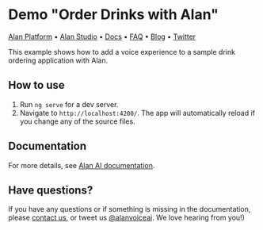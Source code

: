 # Demo "Order Drinks with Alan"

[Alan Platform](https://alan.app/) • [Alan Studio](https://studio.alan.app/register) • [Docs](https://alan.app/docs) • [FAQ](https://alan.app/docs/usage/additional/faq) •
[Blog](https://alan.app/blog/) • [Twitter](https://twitter.com/alanvoiceai)

This example shows how to add a voice experience to a sample drink ordering application with Alan.

## How to use

1. Run `ng serve` for a dev server. 
2. Navigate to `http://localhost:4200/`. The app will automatically reload if you change any of the source files.

## Documentation
  
For more details, see [Alan AI documentation](https://alan.app/docs/client-api/web/web-api).

## Have questions?

If you have any questions or if something is missing in the documentation, please [contact us](mailto:support@alan.app), or tweet us [@alanvoiceai](https://twitter.com/alanvoiceai). We love hearing from you!)

